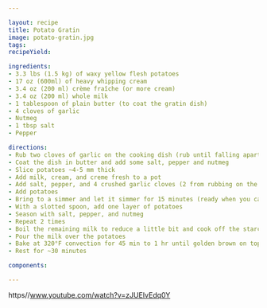 ```yaml
---

layout: recipe
title: Potato Gratin
image: potato-gratin.jpg
tags: 
recipeYield: 

ingredients:
- 3.3 lbs (1.5 kg) of waxy yellow flesh potatoes
- 17 oz (600ml) of heavy whipping cream
- 3.4 oz (200 ml) crème fraîche (or more cream)
- 3.4 oz (200 ml) whole milk
- 1 tablespoon of plain butter (to coat the gratin dish)
- 4 cloves of garlic
- Nutmeg
- 1 tbsp salt
- Pepper

directions:
- Rub two cloves of garlic on the cooking dish (rub until falling apart)
- Coat the dish in butter and add some salt, pepper and nutmeg
- Slice potatoes ~4-5 mm thick
- Add milk, cream, and creme fresh to a pot 
- Add salt, pepper, and 4 crushed garlic cloves (2 from rubbing on the dish)
- Add potatoes
- Bring to a simmer and let it simmer for 15 minutes (ready when you can pierce one slice easily with your finger)
- With a slotted spoon, add one layer of potatoes
- Season with salt, pepper, and nutmeg
- Repeat 2 times
- Boil the remaining milk to reduce a little bit and cook off the starchy taste
- Pour the milk over the potatoes
- Bake at 320°F convection for 45 min to 1 hr until golden brown on top
- Rest for ~30 minutes

components:

---
```

https//www.youtube.com/watch?v=zJUEIvEdq0Y